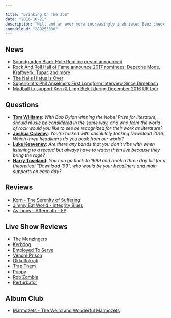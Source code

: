 ```yaml
---

title: "Drinking On The Job"
date: "2016-10-21"
description: "Hill and an ever more increasingly inebriated Beez check out the new albums from Korn and Jimmy Eat World and the new EP from As Lions, there's chat on the Rock & Roll Hall Of Fame, Phil Anselmo's controversial interview, Reckless Love for Download 2017 and there's an Album Club on Marmozet's breakthrough album The Weird And Wonderful plus much, much more. AWOOGA!"
soundcloud: "289255530"
---
```


## News

- [Soundgarden Black Hole Rum ice cream announced](http://www.91x.com/tommy/soundgarden-black-hole-rum-ice-cream-announced/)
- [Rock And Roll Hall of Fame announce 2017 nominees: Depeche Mode, Kraftwerk, Tupac and more](http://www.nme.com/news/rock-roll-hall-of-fame-announce-2017-nominations-depeche-mode-kraftwerk-tupac-more-1639572)
- [The Nails Hiatus is Over](http://www.metalsucks.net/2016/10/14/the-nails-hiatus-is-over/)
- [Superjoint's Phil Anselmo's First Longform Interview Since Dimebash](http://decibelmagazine.com/blog/2016/10/17/superjoints-phil-anselmos-first-longform-interview-since-dimebash)
- [Madball to support Korn & Limp Bizkit during December 2016 UK tour](http://www.deadpress.co.uk/65774/news-madball-to-support-korn-limp-bizkit-during-december-2016-uk-tour)


## Questions

- **[Tom Williams](https://www.facebook.com/thatsnotmetalpodcast/photos/a.1814755825417620.1073741828.1814737015419501/1976236279269573/?type=3&comment_id=1976256725934195&comment_tracking=%7B%22tn%22%3A%22R9%22%7D)**: *With Bob Dylan winning the Nobel Prize for literature, should music be considered in the same way, and who from the world of rock would you like to see be recognized for their work as literature?*
- **[Joshua Crawley](https://www.facebook.com/thatsnotmetalpodcast/photos/a.1814755825417620.1073741828.1814737015419501/1976236279269573/?type=3&comment_id=1976256465934221&comment_tracking=%7B%22tn%22%3A%22R9%22%7D)**: *You're tasked with absolutely tanking Download 2016. Which three headliners do you book from our world?*
- **[Luke Keaveney](https://www.facebook.com/thatsnotmetalpodcast/photos/a.1814755825417620.1073741828.1814737015419501/1976236279269573/?type=3&comment_id=1976270185932849&comment_tracking=%7B%22tn%22%3A%22R9%22%7D)**: *Are there any bands that you don't vibe with when listening to a record but always have to watch them live because they bring the rage?*
- **[Harry Toseland](https://www.facebook.com/thatsnotmetalpodcast/photos/a.1814755825417620.1073741828.1814737015419501/1976236279269573/?type=3&comment_id=1976326279260573&comment_tracking=%7B%22tn%22%3A%22R9%22%7D)**: *You can go back to 1999 and book a three day bill for a theoretical "Download '99", who would be your headliners and main supports on each day?*


## Reviews

- [Korn - The Serenity of Suffering](https://itunes.apple.com/gb/album/the-serenity-of-suffering/id1134820397)
- [Jimmy Eat World - Integrity Blues](https://itunes.apple.com/gb/album/integrity-blues/id1147844543)
- [As Lions - Aftermath - EP](https://itunes.apple.com/gb/album/aftermath-ep/id1161567549)


## Live Show Reviews

- [The Menzingers](http://themenzingers.com/)
- [Kerbdog](http://www.kerbdog.com/)
- [Employed To Serve](https://employedtoserve.bandcamp.com/)
- [Venom Prison](https://venomprison.bandcamp.com/)
- [Okkultokrati](https://okkultokrati.bandcamp.com/)
- [Trap Them](https://trapthem.bandcamp.com/)
- [Puppy](https://puppyvybes.bandcamp.com/)
- [Rob Zombie](http://robzombie.com/)
- [Perturbator](https://perturbator.bandcamp.com/)


## Album Club

- [Marmozets - The Weird and Wonderful Marmozets](https://itunes.apple.com/gb/album/weird-wonderful-marmozets/id905480340)
